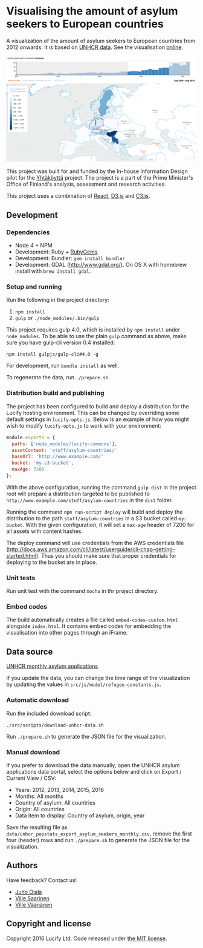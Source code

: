 # Visualising the amount of asylum seekers to European countries

A visualization of the amount of asylum seekers to European countries from 2012 onwards. It is based on [UNHCR data](#data-source). See the visualisation [online](http://www.lucify.com/seeking-asylum-in-europe).

![Visualisation screenshot](https://raw.githubusercontent.com/lucified/lucify-asylum-countries/master/screenshot.png)

This project was built for and funded by the In-house Information Design pilot for the [Yhtäköyttä](http://yhtakoytta.fi/) project. The project is a part of the Prime Minister's Office of Finland's analysis, assessment and research activities.

This project uses a combination of [React](https://facebook.github.io/react/), [D3.js](http://d3js.org/) and [C3.js](http://c3js.org/).

## Development

### Dependencies

- Node 4 + NPM
- Development: Ruby + [RubyGems](https://rubygems.org/pages/download)
- Development: Bundler: `gem install bundler`
- Development: GDAL (<http://www.gdal.org/>). On OS X with homebrew install with `brew install gdal`.

### Setup and running

Run the following in the project directory:

1. `npm install`
2. `gulp` or `./node_modules/.bin/gulp`

This project requires gulp 4.0, which is installed by `npm install` under `node_modules`. To be able to use the plain `gulp` command as above, make sure you have gulp-cli version 0.4 installed:
```shell
npm install gulpjs/gulp-cli#4.0 -g
```

For development, run `bundle install` as well.

To regenerate the data, run `./prepare.sh`.

### Distribution build and publishing

The project has been configured to build and deploy a distribution for the Lucify hosting environment. This can be changed by overriding some default settings in `lucify-opts.js`. Below is an example of how you might wish to modify `lucify-opts.js` to work with your environment:

```js
module.exports = {
  paths: ['node_modules/lucify-commons'],
  assetContext: 'stuff/asylum-countries/'
  baseUrl: 'http://www.example.com/'
  bucket: 'my-s3-bucket',
  maxAge: 7200
};
```

With the above configuration, running the command `gulp dist` in the project root will prepare a distribution targeted to be published to `http://www.example.com/stuff/asylum-countries` in the `dist` folder.

Running the command `npm run-script deploy` will build and deploy the distribution to the path `stuff/asylum-countries` in a S3 bucket called `my-bucket`. With the given configuration, it will set a `max-age` header of 7200 for all assets with content hashes.

The deploy command will use credentials from the AWS credentials file (<http://docs.aws.amazon.com/cli/latest/userguide/cli-chap-getting-started.html>). Thus you should make sure that proper credentials for deploying to the bucket are in place.

### Unit tests

Run unit test with the command `mocha` in thr project directory.

### Embed codes

The build automatically creates a file called `embed-codes-custom.html` alongside `index.html`. It contains embed codes for embedding the visualisation into other pages through an iFrame.

## Data source

[UNHCR monthly asylum applications](http://popstats.unhcr.org/en/asylum_seekers_monthly)

If you update the data, you can change the time range of the visualization by updating the values in `src/js/model/refugee-constants.js`.

### Automatic download

Run the included download script:

```shell
./src/scripts/download-unhcr-data.sh
```

Run `./prepare.sh` to generate the JSON file for the visualization.

### Manual download

If you prefer to download the data manually, open the UNHCR asylum applications data portal, select the options below and click on Export / Current View / CSV:

+ Years: 2012, 2013, 2014, 2015, 2016
+ Months: All months
+ Country of asylum: All countries
+ Origin: All countries
+ Data item to display: Country of asylum, origin, year

Save the resulting file as `data/unhcr_popstats_export_asylum_seekers_monthly.csv`, remove the first four (header) rows and run `./prepare.sh` to generate the JSON file for the visualization.

## Authors

Have feedback? Contact us!

- [Juho Ojala](https://github.com/juhoojala)
- [Ville Saarinen](https://github.com/vsaarinen)
- [Ville Väänänen](https://github.com/dennari)

## Copyright and license

Copyright 2016 Lucify Ltd. Code released under [the MIT license](LICENSE).
